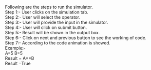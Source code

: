Following are the steps to run the simulator.
<br>Step 1:- User clicks on the simulation tab.
<br>Step 2:- User will select the operator.
<br>Step 3:- User will provide the input in the simulator.
<br>Step 4:- User will click on submit button.
<br>Step 5:- Result will be shown in the output box.
<br>Step 6:- Click on next and previous button to see the working of code.
<br>Step 7:- According to the code animation is showed.
<br>Example:-
		<br>A=5     B=5
		<br>Result = A==B
		<br>Result =True

